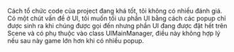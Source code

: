Cách tổ chức code của project đang khá tốt, tôi không có nhiều đánh giá. Có một chút vấn đề ở UI, tôi muốn tối ưu phần UI bằng cách các popup chỉ được sinh ra khi chúng được gọi đến nhưng phần UI đang được đặt hết trên Scene và có phụ thuộc vào class UIMainManager, điều này không hợp lý nếu sau này game lớn hơn khi có nhiều popup.
